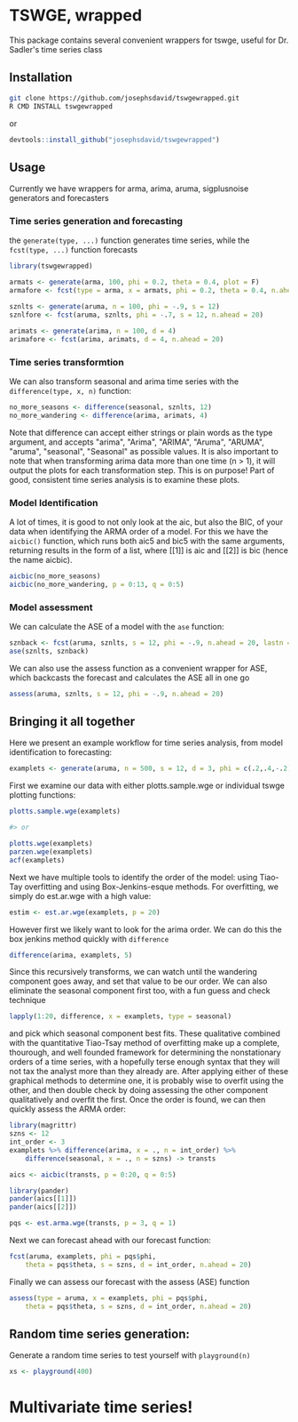 # TSWGE, wrapped
This package contains several convenient wrappers for tswge, useful for Dr. Sadler's time series class

## Installation

```sh
git clone https://github.com/josephsdavid/tswgewrapped.git
R CMD INSTALL tswgewrapped
```

or

```r
devtools::install_github("josephsdavid/tswgewrapped")
```

## Usage
Currently we have wrappers for arma, arima, aruma, sigplusnoise generators and forecasters

### Time series generation and forecasting
the `generate(type, ...)` function generates time series, while the `fcst(type, ...)` function forecasts

```r
library(tswgewrapped)

armats <- generate(arma, 100, phi = 0.2, theta = 0.4, plot = F)
armafore <- fcst(type = arma, x = armats, phi = 0.2, theta = 0.4, n.ahead = 20)

sznlts <- generate(aruma, n = 100, phi = -.9, s = 12)
sznlfore <- fcst(aruma, sznlts, phi = -.7, s = 12, n.ahead = 20)

arimats <- generate(arima, n = 100, d = 4)
arimafore <- fcst(arima, arimats, d = 4, n.ahead = 20)
```

### Time series transformtion

We can also transform seasonal and arima time series with the `difference(type, x, n)` function:

```r
no_more_seasons <- difference(seasonal, sznlts, 12)
no_more_wandering <- difference(arima, arimats, 4)
```

Note that difference can accept either strings or plain words as the type argument, and accepts "arima", "Arima", "ARIMA", "Aruma", "ARUMA", "aruma", "seasonal", "Seasonal" as possible values. 
It is also important to note that when transforming arima data more than one time (n > 1), it will output the plots for each transformation step. This is on purpose! Part of good, consistent time series analysis is to examine these plots.

### Model Identification

A lot of times, it is good to not only look at the aic, but also the BIC, of your data when identifying the ARMA order of a model. For this we have the `aicbic()` function, which runs both aic5 and bic5 with the same arguments, returning results in the form of a list, where [[1]] is aic and [[2]] is bic (hence the name aicbic).

```r
aicbic(no_more_seasons)
aicbic(no_more_wandering, p = 0:13, q = 0:5)
```

### Model assessment

We can calculate the ASE of a model with the `ase` function:

```r
sznback <- fcst(aruma, sznlts, s = 12, phi = -.9, n.ahead = 20, lastn = T)
ase(sznlts, sznback)
```

We can also use the assess function as a convenient wrapper for ASE, which backcasts the forecast and calculates the ASE all in one go
```r
assess(aruma, sznlts, s = 12, phi = -.9, n.ahead = 20)
```

## Bringing it all together
Here we present an example workflow for time series analysis, from model identification to forecasting:

```r
examplets <- generate(aruma, n = 500, s = 12, d = 3, phi = c(.2,.4,-.2), theta = c(-.6))
```

First we examine our data with either plotts.sample.wge or individual tswge plotting functions:

```r
plotts.sample.wge(examplets)

#> or

plotts.wge(examplets)
parzen.wge(examplets)
acf(examplets)
```

Next we have multiple tools to identify the order of the model: using Tiao-Tay overfitting and using Box-Jenkins-esque methods. For overfitting, we simply do est.ar.wge with a high value:

```r
estim <- est.ar.wge(examplets, p = 20)
```

However first we likely want to look for the arima order. We can do this the box jenkins method quickly with `difference`

```r
difference(arima, examplets, 5)
```

Since this recursively transforms, we can watch until the wandering component goes away, and set that value to be our order. We can also eliminate the seasonal component first too, with a fun guess and check technique

```r
lapply(1:20, difference, x = examplets, type = seasonal)
```

and pick which seasonal component best fits. These qualitative  combined with the quantitative Tiao-Tsay method of overfitting make up a complete, thourough, and well founded framework for determining the nonstationary orders of a time series, with a hopefully terse enough syntax that they will not tax the analyst more than they already are.  After applying either of these graphical methods to determine one, it is probably wise to overfit using the other, and then double check by doing assessing the other component qualitatively and overfit the first. Once the order is found, we can then quickly assess the ARMA order:

```r
library(magrittr)
szns <- 12
int_order <- 3
examplets %>% difference(arima, x = ., n = int_order) %>% 
	difference(seasonal, x = ., n = szns) -> transts

aics <- aicbic(transts, p = 0:20, q = 0:5)

library(pander)
pander(aics[[1]])
pander(aics[[2]])

pqs <- est.arma.wge(transts, p = 3, q = 1)
```

Next we can forecast ahead with our forecast function:

```r
fcst(aruma, examplets, phi = pqs$phi, 
	theta = pqs$theta, s = szns, d = int_order, n.ahead = 20)
```

Finally we can assess our forecast with the assess (ASE) function

```r
assess(type = aruma, x = examplets, phi = pqs$phi, 
	theta = pqs$theta, s = szns, d = int_order, n.ahead = 20)
```

## Random time series generation:
Generate a random time series to test yourself with `playground(n)`
```r
xs <- playground(400)
```

# Multivariate time series!


